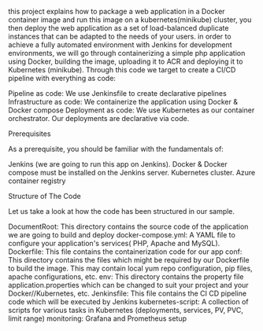 
this project explains how to package a web application in a Docker container image and run this image on a kubernetes(minikube) cluster, you then deploy the web application as a set of load-balanced duplicate instances that can be adapted to the needs of your users. 
in order to achieve a fully automated environment with Jenkins for development environments, we will go through containerizing a simple php application using Docker, building the image, uploading it to ACR and deploying it to Kubernetes (minikube).
Through this code we target to create a CI/CD pipeline with everything as code:

  Pipeline as code: We use Jenkinsfile to create declarative pipelines
  Infrastructure as code: We containerize the application using Docker & Docker compose
  Deployment as code: We use Kubernetes as our container orchestrator. Our deployments are declarative via code.

Prerequisites

As a prerequisite, you should be familiar with the fundamentals of:

  Jenkins (we are going to run this app on Jenkins).
  Docker & Docker compose must be installed on the Jenkins server.
  Kubernetes cluster. 
  Azure container registry

Structure of The Code

Let us take a look at how the code has been structured in our sample.

   DocumentRoot: This directory contains the source code of the application we are going to build and deploy
   docker-compose.yml:  A YAML file to configure your application's services( PHP, Apache and MySQL).
   Dockerfile: This file contains the containerization code for our app
   conf: This directory contains the files which might be required by our Dockerfile to build the image. This may contain local yum repo configuration, pip files, apache configurations, etc.
   env: This directory contains the property file application.properties which can be changed to suit your project and your Docker//Kubernetes, etc.
   Jenkinsfile: This file contains the CI CD pipeline code which will be executed by Jenkins
   kubernetes-script: A collection of scripts for various tasks in Kubernetes (deployments, services, PV, PVC, limit range)
   monitoring: Grafana and Prometheus setup
